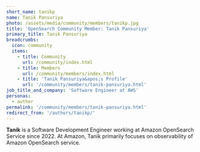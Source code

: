 ```yaml
---
short_name: tanikp
name: Tanik Pansuriya
photo: /assets/media/community/members/tanikp.jpg
title: 'OpenSearch Community Member: Tanik Pansuriya'
primary_title: Tanik Pansuriya
breadcrumbs:
  icon: community
  items:
    - title: Community
      url: /community/index.html
    - title: Members
      url: /community/members/index.html
    - title: 'Tanik Pansuriya&apos;s Profile'
      url: '/community/members/tanik-pansuriya.html'
job_title_and_company: 'Software Engineer at AWS'
personas:
  - author
permalink: '/community/members/tanik-pansuriya.html'
redirect_from: '/authors/tanikp/'
---
```


**Tanik** is a Software Development Engineer working at Amazon OpenSearch Service since 2022. At Amazon, Tanik primarily focuses on observability of Amazon OpenSearch service.
